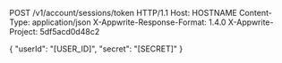 POST /v1/account/sessions/token HTTP/1.1
Host: HOSTNAME
Content-Type: application/json
X-Appwrite-Response-Format: 1.4.0
X-Appwrite-Project: 5df5acd0d48c2

{
  "userId": "[USER_ID]",
  "secret": "[SECRET]"
}
